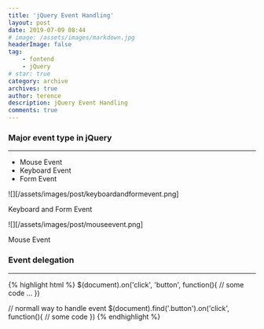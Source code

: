 ```yaml
---
title: 'jQuery Event Handling'
layout: post
date: 2019-07-09 08:44
# image: /assets/images/markdown.jpg
headerImage: false
tag:
    - fontend
    - jQuery
# star: true
category: archive
archives: true
author: terence
description: jQuery Event Handling
comments: true
---
```


### Major event type in jQuery

---

-   Mouse Event
-   Keyboard Event
-   Form Event

![][/assets/images/post/keyboardandformevent.png]

<figcaption class="caption">Keyboard and Form Event</figcaption>

![][/assets/images/post/mouseevent.png]

<figcaption class="caption">Mouse Event</figcaption>

### Event delegation

---

{% highlight html %}
\$(document).on('click', 'button', function(){
// some code ...
})

// normall way to handle event
\$(document).find('.button').on('click', function(){
// some code
})
{% endhighlight %}
